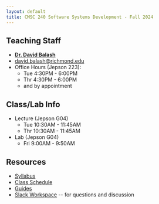 ```yaml
---
layout: default
title: CMSC 240 Software Systems Development - Fall 2024
---
```

## Teaching Staff
<div class="wrapper" markdown="0">
    <div class="footer-col-wrapper">
        <div class="footer-col two-col-1">
            <ul class="contact-list">
                <li><b><a href="https://cs.richmond.edu/faculty/dbalash/">Dr. David Balash</a></b></li>
                <li><a href="mailto:david.balash@richmond.edu">david.balash@richmond.edu</a></li>
                <li>Office Hours (Jepson 223):
                    <ul>
                        <li>Tue 4:30PM - 6:00PM</li>
                        <li>Thr 4:30PM - 6:00PM</li>
                        <li>and by appointment</li> 
                    </ul>
                </li>
            </ul>
        </div>    
    </div>
</div>


## Class/Lab Info
* Lecture (Jepson G04)
  * Tue 10:30AM - 11:45AM
  * Thr 10:30AM - 11:45AM
* Lab (Jepson G04)
  * Fri 9:00AM - 9:50AM



## Resources

* [Syllabus](/syllabus.html)
* [Class Schedule](/schedule.html)
* [Guides](/guides)
* [Slack Workspace](https://cmsc240-f24.slack.com) -- for questions and discussion

